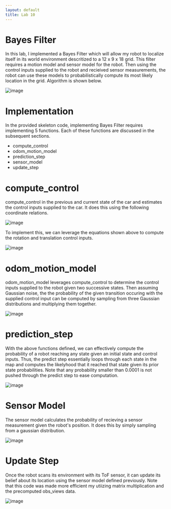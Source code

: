 ```yaml
---
layout: default
title: Lab 10
---
```


# Bayes Filter

In this lab, I implemented a Bayes Filter which will allow my robot to localize itself in its world environment descritized to a 12 x 9 x 18 grid. This filter requires a motion model and sensor model for the robot. Then using the control inputs supplied to the robot and recieived sensor measurements, the robot can use these models to probabilistically compute its most likely location in the grid. Algorithm is shown below.

![image](https://github.com/user-attachments/assets/2faed091-e5be-46e9-8732-343f27bd75fb)

# Implementation

In the provided skeleton code, implementing Bayes Filter requires implementing 5 functions. Each of these functions are discussed in the subsequent sections.

* compute_control
* odom_motion_model
* prediction_step
* sensor_model
* update_step

# compute_control

compute_control in the previous and current state of the car and estimates the control inputs supplied to the car. It does this using the following coordinate relations. 

![image](https://github.com/user-attachments/assets/8b6ff887-404d-4e09-a81c-fc9214ab948f)

To implement this, we can leverage the equations shown above to compute the rotation and translation control inputs.

![image](https://github.com/user-attachments/assets/ce51f268-afa4-48e5-ac98-299c4f30b85f)

# odom_motion_model

odom_motion_model leverages compute_control to determine the control inputs supplied to the robot given two successive states. Then assuming Gaussian noise, the the probability of the given transition occuring with the supplied control input can be computed by sampling from three Gaussian distributions and multiplying them together.

![image](https://github.com/user-attachments/assets/e6c8a608-47d1-4efd-aa03-b78f6b4b9d19)

# prediction_step

With the above functions defined, we can effectively compute the probability of a robot reaching any state given an initial state and control inputs. Thus, the predict step essentially loops through each state in the map and computes the likelyhood that it reached that state given its prior state probabilities. Note that any probability smaller than 0.0001 is not pushed through the predict step to ease computation.

![image](https://github.com/user-attachments/assets/73c1e4e5-74d7-484a-8ba1-f376fd5ef47d)

# Sensor Model

The sensor model calculates the probability of recieving a sensor measurement given the robot's position. It does this by simply sampling from a gaussian distribution.

![image](https://github.com/user-attachments/assets/bb675ab8-895a-487b-8e6d-c7a657ce3e2f)


# Update Step 

Once the robot scans its environment with its ToF sensor, it can update its belief about its location using the sensor model defined previously. Note that this code was made more efficient my utiizing matrix multiplication and the precomputed obs_views data.

![image](https://github.com/user-attachments/assets/26f2a850-fc7e-459a-b752-f49b4d581451)













  


